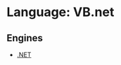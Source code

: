 # Language: VB.net

<!--
'name' sources:
  - [](../../src/languages/vbnet.yml)
-->

## Engines

- [.NET](../engines/dotnet.md)